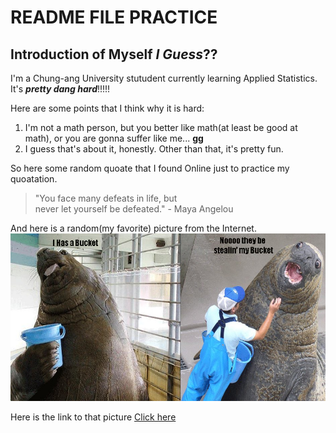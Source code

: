 # README FILE PRACTICE

## Introduction of Myself _I Guess_??

I'm a Chung-ang University stutudent currently learning Applied Statistics.
It's ___pretty dang hard___!!!!!

Here are some points that I think why it is hard:
1. I'm not a math person, but you better like math(at least be good at math), or you are gonna suffer like me... __gg__
2. I guess that's about it, honestly. Other than that, it's pretty fun.

So here some random quoate that I found Online just to practice my quoatation.
> "You face many defeats in life, but  
>never let yourself be defeated." - Maya Angelou

And here is a random(my favorite) picture from the Internet.  
![I has bucket](img/walrus_bucket.jpg)

Here is the link to that picture
[Click here](https://github.com/dingBatman01/prac-class/blob/main/img/walrus_bucket.jpg)

